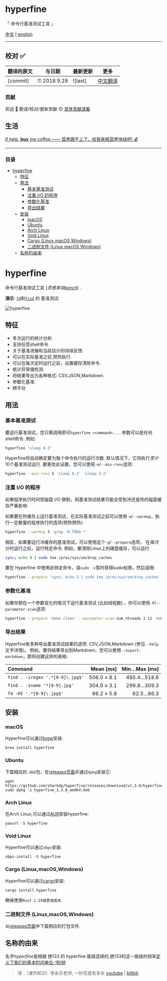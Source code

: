 # hyperfine 

[translate-svg]: http://llever.com/translate.svg
[translate-list]: https://github.com/chinanf-boy/chinese-translate-list
    
「 命令行基准测试工具 」

[中文](./readme.md) | [english](https://github.com/sharkdp/hyperfine)


---

## 校对 ✅

<!-- doc-templite START generated -->
<!-- repo = 'sharkdp/hyperfine' -->
<!-- commit = '094b76d23a74341de2e03e34eb15285895517b2b' -->
<!-- time = '2018 9.28' -->
翻译的原文 | 与日期 | 最新更新 | 更多
---|---|---|---
[commit] | ⏰ 2018 9.28 | ![last] | [中文翻译][translate-list]

<!-- doc-templite END generated -->


### 贡献

欢迎 👏 勘误/校对/更新贡献 😊 [具体贡献请看](https://github.com/chinanf-boy/chinese-translate-list#贡献)

## 生活

[If help, **buy** me coffee —— 营养跟不上了，给我来瓶营养快线吧! 💰](https://github.com/chinanf-boy/live-need-money)

---

### 目录

<!-- START doctoc generated TOC please keep comment here to allow auto update -->
<!-- DON'T EDIT THIS SECTION, INSTEAD RE-RUN doctoc TO UPDATE -->


- [hyperfine](#hyperfine)
  - [特征](#%E7%89%B9%E5%BE%81)
  - [用法](#%E7%94%A8%E6%B3%95)
    - [基本基准测试](#%E5%9F%BA%E6%9C%AC%E5%9F%BA%E5%87%86%E6%B5%8B%E8%AF%95)
    - [注重 I/O 的程序](#%E6%B3%A8%E9%87%8D-io-%E7%9A%84%E7%A8%8B%E5%BA%8F)
    - [参数化基准](#%E5%8F%82%E6%95%B0%E5%8C%96%E5%9F%BA%E5%87%86)
    - [导出结果](#%E5%AF%BC%E5%87%BA%E7%BB%93%E6%9E%9C)
  - [安装](#%E5%AE%89%E8%A3%85)
    - [macOS](#macos)
    - [Ubuntu](#ubuntu)
    - [Arch Linux](#arch-linux)
    - [Void Linux](#void-linux)
    - [Cargo (Linux,macOS,Windows)](#cargo-linuxmacoswindows)
    - [二进制文件 (Linux,macOS,Windows)](#%E4%BA%8C%E8%BF%9B%E5%88%B6%E6%96%87%E4%BB%B6-linuxmacoswindows)
  - [名称的由来](#%E5%90%8D%E7%A7%B0%E7%9A%84%E7%94%B1%E6%9D%A5)

<!-- END doctoc generated TOC please keep comment here to allow auto update -->


# hyperfine


命令行基准测试工具 (*灵感来自[bench](https://github.com/Gabriel439/bench)*) . 

**演示**: [`fd`](https://github.com/sharkdp/fd)和[`find`](https://www.gnu.org/software/findutils/) 的 基准测试:

![hyperfine](/imgs/hyperfinedemo.gif)

## 特征

-   多次运行的统计分析. 
-   支持任意shell命令. 
-   关于基准进展和当前估计的持续反馈. 
-   可以在实际基准之前,预热执行. 
-   可以在每次定时运行之前，设置缓存清除命令. 
-   统计异常值检测. 
-   将结果导出为各种格式: CSV,JSON,Markdown. 
-   参数化基准. 
-   跨平台

## 用法

### 基本基准测试

要运行基准测试，您只需调用即可`hyperfine <command>...`. 参数可以是任何shell命令. 例如: 

```bash
hyperfine 'sleep 0.3'
```

Hyperfine将自动确定要为每个命令执行的运行次数. 默认情况下，它将执行*至少*10个基准测试运行. 要更改此设置，您可以使用`-m`/`--min-runs`选项: 

```bash
hyperfine --min-runs 5 'sleep 0.2' 'sleep 3.2'
```

### 注重 I/O 的程序

如果程序执行时间受磁盘 I/O 限制，则基准测试结果可能会受到冷还是热的磁盘缓存严重影响. 

如果要在热缓存上运行基准测试，在实际基准测试之前可以使用`-w`/`--warmup`，执行一定数量的程序执行的选项(预热预热): 

```bash
hyperfine --warmup 3 'grep -R TODO *'
```

相反，如果要运行冷缓存的基准测试，可以使用这个`-p`/`--prepare`选项， 在*每次*计时运行之前，运行特定命令. 例如，要清除Linux上的硬盘缓存，可以运行

```bash
sync; echo 3 | sudo tee /proc/sys/vm/drop_caches
```

要在 Hyperfine 中使用此特定命令，请`sudo -v`暂时获得sudo权限，然后调用: 

```bash
hyperfine --prepare 'sync; echo 3 | sudo tee /proc/sys/vm/drop_caches' 'grep -R TODO *'
```

### 参数化基准

如果你想在一个参数变化的情况下运行基准测试 (比如线程数) ，你可以使用`-P`/`--parameter-scan`选项: 

```bash
hyperfine --prepare 'make clean' --parameter-scan num_threads 1 12 'make -j {num_threads}'
```

### 导出结果

Hyperfine有多种导出基准测试结果的选项: CSV,JSON,Markdown (参见`--help`文字详情)。 例如，要将结果导出到Markdown，您可以使用`--export-markdown`，那将创建这样的表格: 

| Command | Mean [ms] | Min…Max [ms] |
|:---|---:|---:|
| `find . -iregex '.*[0-9]\.jpg$'` | 506.0 ± 8.1 | 495.4…518.6 |
| `find . -iname '*[0-9].jpg'` | 304.9 ± 3.1 | 299.8…309.3 |
| `fd -HI '.*[0-9]\.jpg$'` | 66.2 ± 5.8 | 62.5…86.3 |

## 安装

### macOS

Hyperfine可以通过[brew](https://brew.sh)安装: 

    brew install hyperfine

### Ubuntu

下载相应的`.deb`包，在[releases页面](https://github.com/sharkdp/hyperfine/releases)并通过`dpkg`安装它: 

```
wget https://github.com/sharkdp/hyperfine/releases/download/v1.3.0/hyperfine_1.3.0_amd64.deb
sudo dpkg -i hyperfine_1.3.0_amd64.deb
```

### Arch Linux

在Arch Linux,可以通过[AUR](https://aur.archlinux.org/packages/hyperfine)安装hyperfine: 

    yaourt -S hyperfine

### Void Linux

Hyperfine可以通过`xbps`安装:

    xbps-install -S hyperfine

### Cargo (Linux,macOS,Windows) 

Hyperfine可以通过[cargo](https://doc.rust-lang.org/cargo/)安装: 

    cargo install hyperfine

确保使用`Rust 1.24或更高版本`. 

### 二进制文件 (Linux,macOS,Windows) 

从[releases页面](https://github.com/sharkdp/hyperfine/releases)中下载相应的打包文件. 

## 名称的由来

名字*hyperfine*是根据 铯133 的 hyperfine 能级选择的,铯133的这一能级的频率[定义了我们的基本时间单位-1秒钟](https://en.wikipedia.org/wiki/Second#History_of_definition) 

> 译：（课外知识）李永乐老师, 一秒究竟有多长 [youtube](https://www.youtube.com/watch?v=cXX_f_pWLQI) | [bilibili](https://www.bilibili.com/video/av34102893?from=search&seid=7806962251356954355)